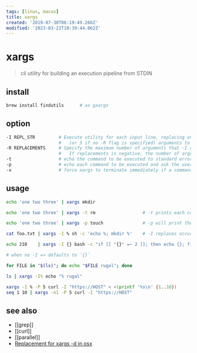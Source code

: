```yaml
---
tags: [linux, macos]
title: xargs
created: '2019-07-30T06:19:49.266Z'
modified: '2023-03-22T10:39:44.062Z'
---
```


# xargs

> cli utility for building an execution pipeline from STDIN

## install

```sh
brew install findutils      # as gxargs
```

## option

```sh
-I REPL_STR         # Execute utility for each input line, replacing one or more occurrences of replstr in up to replacements
                    #   (or 5 if no -R flag is specified) arguments to utility with the entire line of input
-R REPLACEMENTS     # Specify the maximum number of arguments that -I will do replacement in
                    #   If replacements is negative, the number of arguments in which to replace is unbounded
-t                  # echo the command to be executed to standard error immediately before it is executed
-p                  # echo each command to be executed and ask the user whether it should be executed
-x                  # force xargs to terminate immediately if a command line containing number arguments will not fit in the specified cli  length
```

## usage

```sh
echo 'one two three' | xargs mkdir

echo 'one two three' | xargs -t rm                  # -t prints each command that will be executed

echo 'one two three' | xargs -p touch               # -p will print the command to be executed and prompt the user to run it

cat foo.txt | xargs -I % sh -c 'echo %; mkdir %'    # -I replaces occurrences of the argument with the argument passed to xargs

echo 210    | xargs -I {} bash -c "if [[ "{}" =~ 2 ]]; then echo {}; fi"   # replace string

# when no -I => defaults to `{}`

for FILE in "$(ls)"; do echo "$FILE rugal"; done

ls | xargs -I% echo "% rugal"

xargs -I % -P 5 curl -I "https://HOST" < <(printf '%s\n' {1..10})
seq 1 10 | xargs -n1 -P 5 curl -I "https://HOST"
```

## see also

- [[grep]]
- [[curl]]
- [[parallel]]
- [Replacement for xargs -d in osx](https://superuser.com/questions/467176/replacement-for-xargs-d-in-osx)

